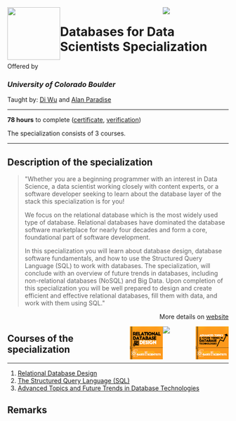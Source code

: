 <a href="https://www.coursera.org/specializations/databases-for-data-scientists">
  <img src="/img/Databases_for_Data_Scientists_Specialization_logo.png" width="150" align="right">
</a>

<img src="https://upload.wikimedia.org/wikipedia/commons/c/c3/Colorado_Buffaloes_wordmark.svg" width="120" height="120" align="left">

# Databases for Data Scientists Specialization

Offered by 
### *University of Colorado Boulder*

Taught by: [Di Wu](https://www.coursera.org/instructor/di-wu) and [Alan Paradise](https://www.coursera.org/instructor/alan-paradise)

---

**78 hours** to complete ([certificate](./Certificate/cert.pdf), [verification](verification_link))

The specialization consists of 3 courses. 

---

## Description of the specialization

>"Whether you are a beginning programmer with an interest in Data Science, a data scientist working closely with content experts, or a software developer seeking to learn about the database layer of the stack this specialization is for you!
>
>We focus on the relational database which is the most widely used type of database.  Relational databases have dominated the database software marketplace for nearly four decades and form a core, foundational part of software development. 
>
>In this specialization you will learn about database design, database software fundamentals, and how to use the Structured Query Language (SQL) to work with databases. The specialization, will conclude with an overview of future trends in databases, including non-relational databases (NoSQL) and Big Data. Upon completion of this specialization you will be well prepared to design and create efficient and effective relational databases, fill them with data, and work with them using SQL."

<p align="right">More details on <a href="https://www.coursera.org/specializations/databases-for-data-scientists">website</a></p>

<a href="https://www.coursera.org/learn/advanced-topics-future-trends-database-technologies">
  <img src="/img/Advanced_Topics_and_Future_Trends_in_Database_Technologies_logo.png" width="75" align="right">
</a>
<a href="https://www.coursera.org/learn/the-structured-query-language-sql">
  <img src="/img/The_Structured_Query_Language_(SQL)_logo.avif" width="75" align="right">
</a>
<a href="https://www.coursera.org/learn/relational-database-design">
  <img src="/img/Relational_Database_Design_logo.png" width="75" align="right">
</a>

## Courses of the specialization

---

1. [Relational Database Design](./Relational%20Database%20Design)
2. [The Structured Query Language (SQL)](./course2_folder)
3. [Advanced Topics and Future Trends in Database Technologies](./course3_folder)

## Remarks
